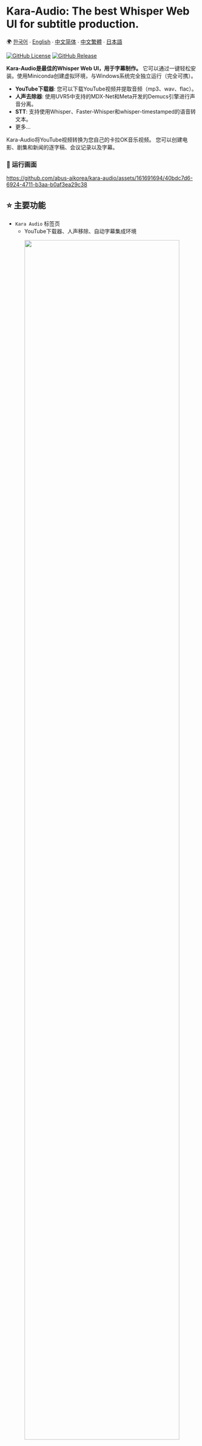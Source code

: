 # Kara-Audio: The best Whisper Web UI for subtitle production.

🌍 [한국어](README.kor.md) ∙ [English](README.eng.md) ∙ [中文简体](README.zh.md) ∙ [中文繁體](README.tw.md) ∙ [日本語](README.jpn.md)

[![GitHub License](https://img.shields.io/github/license/abus-aikorea/kara-audio)](LICENSE)
[![GitHub Release](https://img.shields.io/github/v/release/abus-aikorea/kara-audio)](https://github.com/abus-aikorea/kara-audio/releases)

**Kara-Audio是最佳的Whisper Web UI，用于字幕制作。** 它可以通过一键轻松安装。使用Miniconda创建虚拟环境，与Windows系统完全独立运行（完全可携）。

- **YouTube下载器**: 您可以下载YouTube视频并提取音频（mp3、wav、flac）。
- **人声去除器**: 使用UVR5中支持的MDX-Net和Meta开发的Demucs引擎进行声音分离。
- **STT**: 支持使用Whisper、Faster-Whisper和whisper-timestamped的语音转文本。
- 更多...

Kara-Audio将YouTube视频转换为您自己的卡拉OK音乐视频。
您可以创建电影、剧集和新闻的逐字稿、会议记录以及字幕。



### 🚄 运行画面

https://github.com/abus-aikorea/kara-audio/assets/161691694/40bdc7d6-6924-4711-b3aa-b0af3ea29c38


## ⭐ 主要功能

  * `Kara Audio` 标签页
      - YouTube下载器、人声移除、自动字幕集成环境

<p align="center">
<img style="width: 90%; height: 90%" src="images/main_page.eng.png?raw=true" alt=""/>
</p>  

  * `Demixing` 标签页
    - 人声分离、混响/回音去除
    - 支持MDX-Net、Demucs模型
    - 支持3种音频输出格式（wav、flac、mp3）

  * `Subtitle` 标签页
    - 语音识别、自动字幕（srt、vtt、txt）
    - 支持90多种语言（英语、日语、法语、德语、中文、韩语）


## 💻 执行环境
* 操作系统：Windows 10/11（64位）**※不支持Linux和Mac OS。**
* GPU：推荐支持CUDA 12.1的**NVIDIA**显卡。
* VRAM：4GB或以上。推荐8GB或以上。
* RAM：4GB或以上
* 硬盘：安装时至少需要20GB的可用空间
* 需要网络连接（安装和翻译工作）

## 📀 安装

Kara-Audio可以轻松地一键安装。只需运行🚀**configure.bat**和🚀**start.bat**即可。

### 步骤1. 准备包
* A. 付费版
    + 将USB中包含的压缩文件（**kara-audio-x.zip**）解压到计算机的适当位置。
    + 或者，将已解压的文件夹（**kara-audio-x**）复制到计算机的适当位置。
* B. 免费版
  + 从[![GitHub Release](https://img.shields.io/github/v/release/abus-aikorea/kara-audio)](https://github.com/abus-aikorea/kara-audio/)克隆或下载最新版本（**Source code (zip)**）。

### 步骤2. 安装和运行程序
1. 🚀 运行`configure.bat`
   - 在Windows上安装git、ffmpeg和CUDA（如果使用NVIDIA GPU）。
   - 只需要在第一次运行时执行。
   - 需要网络连接，根据系统情况可能需要一个多小时。
   - 安装过程中切勿关闭Windows命令窗口。
2. 🚀 运行`start.bat`
   - 启动Kara-Audio。网页界面将自动运行。
   - 首次运行时，会先安装Kara-Audio。
   - 需要网络连接，根据系统情况可能需要一个多小时。
   - 安装过程中切勿关闭Windows命令窗口。
   - 如果安装过程中出现问题，请删除**installer_files**文件夹并再次运行start.bat。

### 步骤3. 卸载程序
* 运行`uninstall.bat`：
  - 删除**installer_files**文件夹。
  - 删除安装在Windows上的ffmpeg、git和CUDA包（如果选择）。
* Kara-Audio默认为**便携式**安装。要卸载程序，只需删除安装文件夹即可。

## ❓ 提示和技巧

#### 如果浏览器没有自动运行
- 关闭Windows命令窗口并再次运行start.bat。
- 直接运行浏览器并在地址栏输入Windows命令窗口中显示的地址（例如**http://127.0.0.1:7892**）。

#### 如果出现CUDA内存不足错误
- 在Windows任务管理器的性能选项卡中检查GPU内存状态。
- 将降噪级别设置为0或1。降噪级别2至少需要8GB的GPU内存。
- 将计算类型设置为int类型。float类型质量更好，但需要更多GPU内存。

#### 如何提高字幕质量？
- 字幕质量通常随着更大的Whisper模型而提高，但并非总是如此。large > medium > small > base > tiny
- 在计算类型中，float类型性能较好。int类型是通过模型量化减少GPU使用并提高速度的模型。另一方面，性能会下降。
- 如果增加降噪级别，将会去除更多背景声音，只使用剩余的声音进行语音识别。这并不总是保证好的结果。

#### 关于Demixer
- Facebook Research的Demucs模型（htdemucs、htdemucs_6s、htdemucs_ft、mdx_extra）都表现良好。
- Demucs即使在低端电脑（8GB内存）上也运行得相当好。
- 在MDX-Net中，UVR-MDX-NET-Voc_FT、Kim_Vocal_2、UVR_MDXNET_KARA_2等表现良好。
- MDX-Net模型只能在高端电脑（16GB或更高内存）上运行。
- 尝试一个个使用这些模型，找到适合您目的的模型。
- 我们建议使用最新的NVIDIA GPU（6GB或更高VRAM）。如果VRAM不足，可能会出现内存不足错误。

#### 关于Whisper
- Large-V2模型最佳。其他模型识别率较差。
- 如果音频语言是"韩语"，最好也将Whisper语言设置为"韩语"。
- 当音频语言是"韩语"时，如果将Whisper语言设置为"日语"，会输出"日语"，但准确度会很低。（Google翻译更好。）
- **Denoise**选项使用MDX-Net模型去除噪音。可能会改善语音识别结果。（仅在高端电脑上使用）

## 📢 注意

Windows Defender 可能会发出有关不受信任的应用程序的警告，并禁止进一步执行 Kara-Audio。
如果 SmartScreen 的安全级别设置为“警告”，只需点击“更多信息”，然后点击“仍然要运行”。
如果 SmartScreen 设置为“阻止”级别，则不会有按钮来运行安装。在这种情况下，打开 start.bat 文件的属性，检查“解除阻止”，应用更改后再次运行 start.bat。

<p align="center">
  <img style="width: 60%; height: 60%" src="images/windows_smartscreen_warning.png?raw=true" alt=""/>
</p>  

当Windows Defender错误地将批处理文件识别为特洛伊木马时，这通常被称为"误报"。要解决这个问题，您可以按照以下步骤操作：

1. 文件例外处理：在Windows Defender中，您可以设置某些文件或进程跳过安全扫描。要做到这一点，请按照以下步骤：
   * 点击"开始"按钮并进入"设置"。
   * 点击"更新与安全"。
   * 选择"Windows安全中心"并进入"病毒和威胁防护"。
   * 点击"管理病毒和威胁防护设置"。
   * 在"病毒和威胁防护设置"中选择"添加或删除排除项"。
   * 选择"文件或文件夹"，找到相关的批处理文件并将其添加为例外。
2. 暂时禁用Windows Defender：这可能是一个临时解决方案。但是，使用此方法时必须小心，因为它可能会使您的计算机暴露于其他威胁中。
3. 向防病毒软件报告问题：如果您确定该文件不是特洛伊木马，可以将其作为误报向Microsoft报告。Microsoft将审查此问题并采取必要的行动。

## 📬 联系我们
* 电子邮件：<abus.aikorea@gmail.com>
* 主页（韩语）：<https://abuskorea.imweb.me>
* Amazon(USA): <https://www.amazon.com/dp/B0CTQQDPXT>
* Amazon(Japan): <https://www.amazon.co.jp/dp/B0CTHT2JH3>
* Amazon(Singapore): <https://www.amazon.sg/dp/B0DCGKMMG3>
* Amazon(UAE): <https://www.amazon.ae/dp/B0DCGQ1FGC>
* 네이버 스마트스토어（韩语）：<https://smartstore.naver.com/abus/category/ALL?cp=1>


## 👍 YouTube
* 产品信息：<https://youtube.com/playlist?list=PLwx5dnMDVC9Y7dAjm9r26CZUw1uU5VIeq&si=873MgzUtu4POE9jO>
* 家庭卡拉OK(Pop): <https://youtube.com/playlist?list=PLwx5dnMDVC9bVxfGo58U-R-w3fUHqwiD6&si=aWRDfF8TxFp2oAR0>
* 家庭卡拉OK(K-Pop): <https://youtube.com/playlist?list=PLwx5dnMDVC9Z8kB01tQKfzTysaCCxC3C8&si=1_-9p722rd_JXpzv>
* 家庭卡拉OK(J-Pop): <https://youtube.com/playlist?list=PLwx5dnMDVC9apyxrP9LE9PiT821G7lJXk&si=0a474CP7ZIjMoGN9>

## 🙏 鸣谢
* UVR5：<https://github.com/Anjok07/ultimatevocalremovergui>
* FacebookResearch Demucs：<https://github.com/facebookresearch/demucs>
* OpenAI Whisper：<https://github.com/openai/whisper>
* Faster-Whisper：<https://github.com/SYSTRAN/faster-whisper>
* yt-dlp：<https://github.com/yt-dlp/yt-dlp>
* gradio：<https://github.com/gradio-app/gradio>

## ©️ 版权
  <img src="images/ABUS-logo.jpg" width="100" height="100"> by [ABUS](https://abuskorea.imweb.me)
